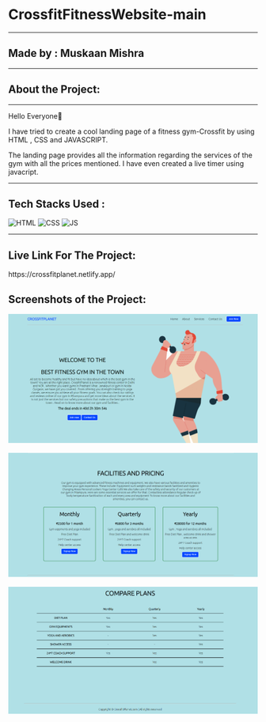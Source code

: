 # CrossfitFitnessWebsite-main
<hr>
<h2>Made by : Muskaan Mishra</h2>
<hr>
<h2>About the Project:</h2> 
<hr>

<p>Hello Everyone👋</p>
<p> I have tried to create a cool landing page of a fitness gym-Crossfit by using HTML , CSS and JAVASCRIPT.</p>
<p>The landing page provides all the information regarding the services of the gym with all the prices mentioned. I have even created a live timer using javacript.</p>

<hr>


## Tech Stacks Used :


![HTML](https://img.shields.io/badge/html5%20-%23E34F26.svg?&style=for-the-badge&logo=html5&logoColor=white)
![CSS](https://img.shields.io/badge/css3%20-%231572B6.svg?&style=for-the-badge&logo=css3&logoColor=white)
![JS](https://img.shields.io/badge/javascript%20-%23323330.svg?&style=for-the-badge&logo=javascript&logoColor=%23F7DF1E)

<hr>

<h2>Live Link For The Project:</h2>
<p>https://crossfitplanet.netlify.app/</p>

<h2>Screenshots of the Project:</h2>

<img src="./Assets/A.png" />
<br>
<br>

<img src="./Assets/B.png" />
<br>
<br>

<img src="./Assets/C.png" />
<br>
<br>

